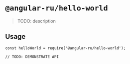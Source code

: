 # `@angular-ru/hello-world`

> TODO: description

## Usage

```
const helloWorld = require('@angular-ru/hello-world');

// TODO: DEMONSTRATE API
```
